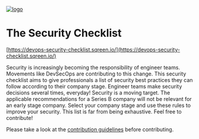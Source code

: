 [![logo](https://devops-security-checklist.sqreen.io/images/share-pic.jpg)](https://devops-security-checklist.sqreen.io/)

# The Security Checklist

[https://devops-security-checklist.sqreen.io/](https://devops-security-checklist.sqreen.io/)

Security is increasingly becoming the responsibility of engineer teams. Movements like DevSecOps are contributing to this change.
This security checklist aims to give professionals a list of security best practices they can follow according to their company stage.
Engineer teams make security decisions several times, everyday! Security is a moving target. The applicable recommendations for a Series B company will not be relevant for an early stage company.
Select your company stage and use these rules to improve your security.
This list is far from being exhaustive. Feel free to contribute!

Please take a look at the [contribution guidelines](https://github.com/sqreen/DevOpsSecurityChecklist/blob/master/CONTRIBUTING.md) before contributing.

